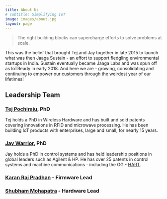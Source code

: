 ```yaml
---
title: About Us
# subtitle: Simplifying IoT
image: images/about.jpg
layout: page
---
```


> The right building blocks can supercharge efforts to solve problems at scale. 

This was the belief that brought Tej and Jay together in late 2015 to launch what was then Jaaga Sustain - an effort to support fledgling environmental startups in India. Sustain eventually became Jaaga Labs and was spun off as IoTReady in early 2018. And here we are - growing, consolidating and continuing to empower our customers through the weirdest year of our lifetimes!

## Leadership Team

### [Tej Pochiraju](https://www.linkedin.com/in/tejpochiraju/), PhD
Tej holds a PhD in Wireless Hardware and has built and sold patents covering innovations in RFID and microwave processing. He has been building IoT products with enterprises, large and small, for nearly 15 years. 

### [Jay Warrior](https://www.linkedin.com/in/jaywarrior/), PhD
Jay holds a PhD in control systems and has held leadership positions in global leaders such as Agilent & HP. He has over 25 patents in control systems and machine communications - including the OG - [HART](https://fieldcommgroup.org/technologies/hart).

### [Karan Raj Pradhan](https://www.linkedin.com/in/karanrajpradhan/) - Firmware Lead

### [Shubham Mohapatra](https://www.linkedin.com/in/shubham-mohapatra-6034279a/) - Hardware Lead

